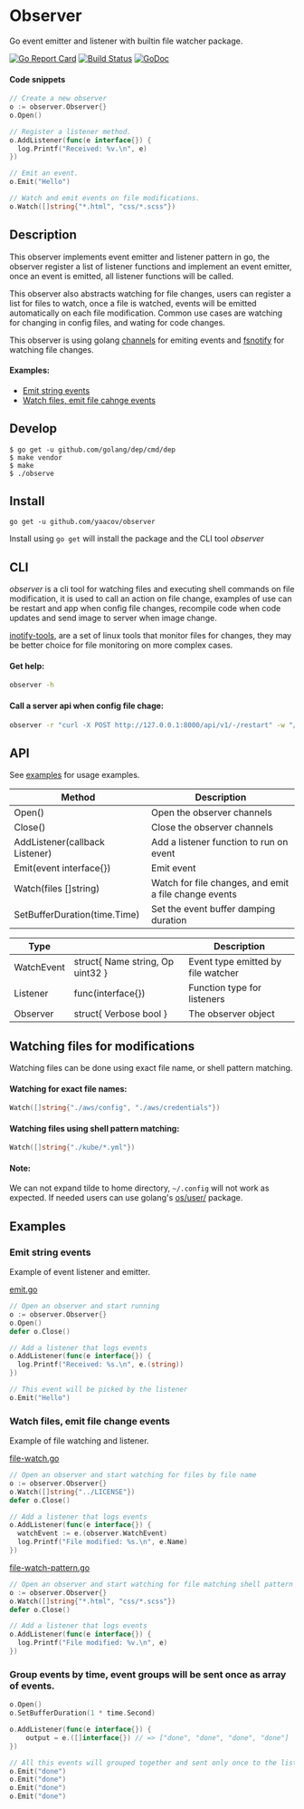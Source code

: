 # Observer

Go event emitter and listener with builtin file watcher package.

[![Go Report Card](https://goreportcard.com/badge/github.com/yaacov/observer)](https://goreportcard.com/report/github.com/yaacov/observer)
[![Build Status](https://travis-ci.org/yaacov/observer.svg?branch=master)](https://travis-ci.org/yaacov/observer)
[![GoDoc](https://godoc.org/github.com/yaacov/observer?status.svg)](https://godoc.org/github.com/yaacov/observer)

#### Code snippets

``` go
// Create a new observer
o := observer.Observer{}
o.Open()

// Register a listener method.
o.AddListener(func(e interface{}) {
  log.Printf("Received: %v.\n", e)
})

// Emit an event.
o.Emit("Hello")

// Watch and emit events on file modifications.
o.Watch([]string{"*.html", "css/*.scss"})
```
## Description

This observer implements event emitter and listener pattern in go,
the observer register a list of listener functions and implement an event emitter,
once an event is emitted, all listener functions will be called.

This observer also abstracts watching for file changes, users can register a list for files to watch,
once a file is watched, events will be emitted automatically on each file modification.
Common use cases are watching for changing in config files, and wating for code changes.

This observer is using golang [channels](https://gobyexample.com/channels) for emiting events and [fsnotify](https://github.com/fsnotify/fsnotify) for watching file changes.

#### Examples:
  - [Emit string events](#emit-string-events)
  - [Watch files, emit file cahnge events](#watch-files-emit-file-change-events)

## Develop

```
$ go get -u github.com/golang/dep/cmd/dep
$ make vendor
$ make
$ ./observe
```

## Install

```
go get -u github.com/yaacov/observer
```

Install using `go get` will install the package and the CLI tool _observer_

## CLI

_observer_ is a cli tool for watching files and executing shell commands on file modification, it is used to call
an action on file change, examples of use can be restart and app when config file changes, recompile code when code updates and send image to server when image change.

[inotify-tools](https://github.com/rvoicilas/inotify-tools/wiki), are a set of linux tools that monitor files for changes, they may be better choice for file monitoring on more complex cases.

#### Get help:
``` sh
observer -h
```

#### Call a server api when config file chage:
``` sh
observer -r "curl -X POST http://127.0.0.1:8000/api/v1/-/restart" -w "/root/.aws/config"
```

## API

See [examples](#examples-1) for usage examples.

| Method                         | Description                       |
|--------------------------------|-----------------------------------|
| Open()                         | Open the observer channels        |
| Close()                        | Close the observer channels       |
| AddListener(callback Listener) | Add a listener function to run on event |
| Emit(event interface{})        | Emit event                        |
| Watch(files []string)          | Watch for file changes, and emit a file change events |
| SetBufferDuration(time.Time)   | Set the event buffer damping duration |

| Type                           |                                   | Description |
|--------------------------------|-----------------------------------|-------------|
| WatchEvent                     | struct{ Name string, Op uint32 }  | Event type emitted by file watcher |
| Listener                       | func(interface{})                 | Function type for listeners        |
| Observer                       | struct{ Verbose bool }            | The observer object                |

## Watching files for modifications

Watching files can be done using exact file name, or shell pattern matching.

#### Watching for exact file names:
``` go
Watch([]string{"./aws/config", "./aws/credentials"})
```

#### Watching files using shell pattern matching:
``` go
Watch([]string{"./kube/*.yml"})
```

#### Note:
We can not expand tilde to home directory, `~/.config` will not work as expected.
If needed users can use golang's [os/user/](https://golang.org/pkg/os/user/) package.

## Examples

### Emit string events

Example of event listener and emitter.

[emit.go](/examples/emit.go)

``` go
// Open an observer and start running
o := observer.Observer{}
o.Open()
defer o.Close()

// Add a listener that logs events
o.AddListener(func(e interface{}) {
  log.Printf("Received: %s.\n", e.(string))
})

// This event will be picked by the listener
o.Emit("Hello")
```

### Watch files, emit file change events

Example of file watching and listener.

[file-watch.go](/examples/file-watch.go)

``` go
// Open an observer and start watching for files by file name
o := observer.Observer{}
o.Watch([]string{"../LICENSE"})
defer o.Close()

// Add a listener that logs events
o.AddListener(func(e interface{}) {
  watchEvent := e.(observer.WatchEvent)
  log.Printf("File modified: %s.\n", e.Name)
})
```

[file-watch-pattern.go](/examples/file-watch-pattern.go)

``` go
// Open an observer and start watching for file matching shell pattern
o := observer.Observer{}
o.Watch([]string{"*.html", "css/*.scss"})
defer o.Close()

// Add a listener that logs events
o.AddListener(func(e interface{}) {
  log.Printf("File modified: %v.\n", e)
})
```

### Group events by time, event groups will be sent once as array of events.

``` go
o.Open()
o.SetBufferDuration(1 * time.Second)

o.AddListener(func(e interface{}) {
	output = e.([]interface{}) // => ["done", "done", "done", "done"]
})

// All this events will grouped together and sent only once to the listener.
o.Emit("done")
o.Emit("done")
o.Emit("done")
o.Emit("done")
```
